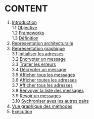 # CONTENT
1. [Introduction](#introduction)  
     1.1 [Objective](#objective)  
     1.2 [Frameworks](#frameworks-et-techniques)  
     1.3 [Définition](#termes)  
2. [Représentation architecturalle](#représentation-architecturalle) 
3. [Représentation graphique](#représentation-graphique)  
     3.1 [Initialiser les adresses](#initialiser-les-adresses)  
     3.2 [Encrypter un message](#encrypter-un-message)  
     3.3 [Traiter les erreurs](#traiter-les-erreurs)  
     3.4 [Décrypter un message](#décrypter-un-message)  
     3.5 [Afficher tous les messages](#afficher-tous-les-messages)  
     3.6 [Afficher toutes les adresses](#afficher-toutes-les-adresses)  
     3.7 [Afficher tous les adresses](#afficher-tous-les-adresses)  
     3.8 [Renvoyer la liste des messages](#renvoyer-la-liste-des-messages)  
     3.9 [Revoir un messages](#recevoir-un-messages)  
     3.10 [Sychroniser aves les autres pairs](#sychroniser-avec-les-autres-pairs)  
4. [Vue graphique des méthodes](#vue-graphique-des-méthodes) 
5. [Execution](#execution) 